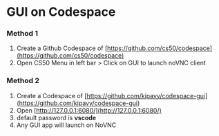 # GUI on Codespace

### Method 1

1. Create a Github Codespace of [https://github.com/cs50/codespace](https://github.com/cs50/codespace)
2. Open CS50 Menu in left bar > Click on GUI to launch noVNC client

### Method 2

1. Create a Codespace of [https://github.com/kipavy/codespace-gui](https://github.com/kipavy/codespace-gui)
2. Open [http://127.0.0.1:6080/](http://127.0.0.1:6080/)
3. default password is **vscode**
4. Any GUI app will launch on NoVNC
